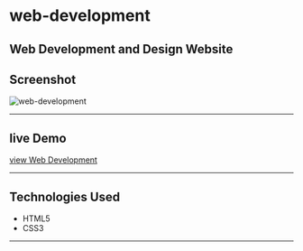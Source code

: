 # web-development

## Web Development and Design Website

## Screenshot
![web-development](https://github.com/user-attachments/assets/bd09534c-7da1-4cd4-bda9-5e880ccf2a49)

---
## live Demo
[view Web Development](https://navas28.github.io/web-development/)


---

## Technologies Used

- HTML5
- CSS3

---
